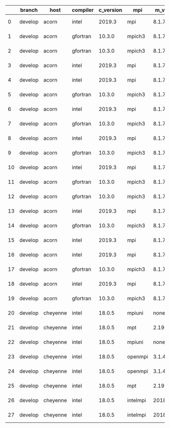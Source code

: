 |    | branch   | host     | compiler   | c_version   | mpi      | m_version   | o_g   | os    | build   |   u_pass |   u_fail |   s_pass |   s_fail |   e_pass |   e_fail |   nuopc_pass |   nuopc_fail | artifacts_hash                                                                                                  | modified                   |
|----|----------|----------|------------|-------------|----------|-------------|-------|-------|---------|----------|----------|----------|----------|----------|----------|--------------|--------------|-----------------------------------------------------------------------------------------------------------------|----------------------------|
|  0 | develop  | acorn    | intel      | 2019.3      | mpi      | 8.1.7       | g     | Linux | Fail    |          |          |          |          |          |          |           50 |            0 | [artifacts](https://github.com/esmf-org/esmf-test-artifacts-new/tree/None/)                                     | 2022-03-08 16:18:44.599133 |
|  1 | develop  | acorn    | gfortran   | 10.3.0      | mpich3   | 8.1.7       | O     | Linux | Fail    |          |          |          |          |          |          |           50 |            0 | [artifacts](https://github.com/esmf-org/esmf-test-artifacts-new/tree/None/)                                     | 2022-03-08 16:18:44.599222 |
|  2 | develop  | acorn    | gfortran   | 10.3.0      | mpich3   | 8.1.7       | g     | Linux | Fail    |          |          |          |          |          |          |           50 |            0 | [artifacts](https://github.com/esmf-org/esmf-test-artifacts-new/tree/None/)                                     | 2022-03-08 16:18:44.599257 |
|  3 | develop  | acorn    | intel      | 2019.3      | mpi      | 8.1.7       | O     | Linux | Fail    |          |          |          |          |          |          |           50 |            0 | [artifacts](https://github.com/esmf-org/esmf-test-artifacts-new/tree/None/)                                     | 2022-03-08 16:18:44.599288 |
|  4 | develop  | acorn    | intel      | 2019.3      | mpi      | 8.1.7       | g     | Linux | Fail    |          |          |          |          |          |          |           50 |            0 | [artifacts](https://github.com/esmf-org/esmf-test-artifacts-new/tree/None/)                                     | 2022-03-08 16:20:54.332374 |
|  5 | develop  | acorn    | gfortran   | 10.3.0      | mpich3   | 8.1.7       | g     | Linux | Fail    |          |          |          |          |          |          |           50 |            0 | [artifacts](https://github.com/esmf-org/esmf-test-artifacts-new/tree/None/)                                     | 2022-03-08 16:20:54.332435 |
|  6 | develop  | acorn    | intel      | 2019.3      | mpi      | 8.1.7       | O     | Linux | Fail    |          |          |          |          |          |          |           50 |            0 | [artifacts](https://github.com/esmf-org/esmf-test-artifacts-new/tree/None/)                                     | 2022-03-08 16:20:54.332464 |
|  7 | develop  | acorn    | gfortran   | 10.3.0      | mpich3   | 8.1.7       | O     | Linux | Fail    |          |          |          |          |          |          |           50 |            0 | [artifacts](https://github.com/esmf-org/esmf-test-artifacts-new/tree/None/)                                     | 2022-03-08 16:20:54.332491 |
|  8 | develop  | acorn    | intel      | 2019.3      | mpi      | 8.1.7       | g     | Linux | Fail    |          |          |          |          |          |          |           50 |            0 | [artifacts](https://github.com/esmf-org/esmf-test-artifacts-new/tree/None/)                                     | 2022-03-08 16:21:29.622214 |
|  9 | develop  | acorn    | gfortran   | 10.3.0      | mpich3   | 8.1.7       | g     | Linux | Fail    |          |          |          |          |          |          |           50 |            0 | [artifacts](https://github.com/esmf-org/esmf-test-artifacts-new/tree/None/)                                     | 2022-03-08 16:21:29.622285 |
| 10 | develop  | acorn    | intel      | 2019.3      | mpi      | 8.1.7       | O     | Linux | Fail    |          |          |          |          |          |          |           50 |            0 | [artifacts](https://github.com/esmf-org/esmf-test-artifacts-new/tree/None/)                                     | 2022-03-08 16:21:29.622318 |
| 11 | develop  | acorn    | gfortran   | 10.3.0      | mpich3   | 8.1.7       | O     | Linux | Fail    |          |          |          |          |          |          |           50 |            0 | [artifacts](https://github.com/esmf-org/esmf-test-artifacts-new/tree/None/)                                     | 2022-03-08 16:21:29.622349 |
| 12 | develop  | acorn    | gfortran   | 10.3.0      | mpich3   | 8.1.7       | O     | Linux | Fail    |          |          |          |          |          |          |           50 |            0 | [artifacts](https://github.com/esmf-org/esmf-test-artifacts-new/tree/None/)                                     | 2022-03-08 16:22:08.079459 |
| 13 | develop  | acorn    | intel      | 2019.3      | mpi      | 8.1.7       | g     | Linux | Fail    |          |          |          |          |          |          |           50 |            0 | [artifacts](https://github.com/esmf-org/esmf-test-artifacts-new/tree/None/)                                     | 2022-03-08 16:22:08.079531 |
| 14 | develop  | acorn    | gfortran   | 10.3.0      | mpich3   | 8.1.7       | g     | Linux | Fail    |          |          |          |          |          |          |           50 |            0 | [artifacts](https://github.com/esmf-org/esmf-test-artifacts-new/tree/None/)                                     | 2022-03-08 16:22:08.079564 |
| 15 | develop  | acorn    | intel      | 2019.3      | mpi      | 8.1.7       | O     | Linux | Fail    |          |          |          |          |          |          |           50 |            0 | [artifacts](https://github.com/esmf-org/esmf-test-artifacts-new/tree/None/)                                     | 2022-03-08 16:22:08.079594 |
| 16 | develop  | acorn    | intel      | 2019.3      | mpi      | 8.1.7       | O     | Linux | Fail    |    13685 |        0 |       49 |        0 |       80 |        0 |           50 |            0 | [artifacts](https://github.com/esmf-org/esmf-test-artifacts-new/tree/37d001e59f489246e87e4adde8109d783708e90c/) | 2022-03-08 16:57:35.808764 |
| 17 | develop  | acorn    | gfortran   | 10.3.0      | mpich3   | 8.1.7       | O     | Linux | Fail    |    13685 |        0 |       49 |        0 |       80 |        0 |           50 |            0 | [artifacts](https://github.com/esmf-org/esmf-test-artifacts-new/tree/78f1afd5ffa13e304e99795c1cb3121fb492568a/) | 2022-03-08 16:57:35.808782 |
| 18 | develop  | acorn    | intel      | 2019.3      | mpi      | 8.1.7       | g     | Linux | Fail    |    13685 |        0 |       49 |        0 |       80 |        0 |           50 |            0 | [artifacts](https://github.com/esmf-org/esmf-test-artifacts-new/tree/159fcf9b83c64b2ca9144b5610dbcb5419e6885e/) | 2022-03-08 16:57:35.808785 |
| 19 | develop  | acorn    | gfortran   | 10.3.0      | mpich3   | 8.1.7       | g     | Linux | Fail    |    13685 |        0 |       49 |        0 |       80 |        0 |           50 |            0 | [artifacts](https://github.com/esmf-org/esmf-test-artifacts-new/tree/7129810731714dfd62e3a2050af51efedf723c37/) | 2022-03-08 16:57:35.808787 |
| 20 | develop  | cheyenne | intel      | 18.0.5      | mpiuni   | none        | g     | Linux | Fail    |    12158 |        0 |        8 |        0 |       43 |        0 |            0 |           50 | [artifacts](https://github.com/esmf-org/esmf-test-artifacts-new/tree/1d7990bae5546f0aa6bc054d966f3879f8dc4ee9/) | 2022-03-08 16:57:37.528468 |
| 21 | develop  | cheyenne | intel      | 18.0.5      | mpt      | 2.19        | g     | Linux | Fail    |    13685 |        0 |       49 |        0 |       80 |        0 |           50 |            0 | [artifacts](https://github.com/esmf-org/esmf-test-artifacts-new/tree/85960f541739cef67d170118f3f7414e07f36569/) | 2022-03-08 16:57:37.528481 |
| 22 | develop  | cheyenne | intel      | 18.0.5      | mpiuni   | none        | O     | Linux | Fail    |    12158 |        0 |        8 |        0 |       43 |        0 |            0 |           50 | [artifacts](https://github.com/esmf-org/esmf-test-artifacts-new/tree/dce37d167c6e7fff74357fe224cc6bd37e36c5e1/) | 2022-03-08 16:57:37.528484 |
| 23 | develop  | cheyenne | intel      | 18.0.5      | openmpi  | 3.1.4       | g     | Linux | Fail    |    13685 |        0 |       49 |        0 |       80 |        0 |           50 |            0 | [artifacts](https://github.com/esmf-org/esmf-test-artifacts-new/tree/7bfbb5cd93809082db8f5f8cdd9d89dd705cc6d9/) | 2022-03-08 16:57:37.528486 |
| 24 | develop  | cheyenne | intel      | 18.0.5      | openmpi  | 3.1.4       | O     | Linux | Fail    |    13685 |        0 |       49 |        0 |       80 |        0 |           50 |            0 | [artifacts](https://github.com/esmf-org/esmf-test-artifacts-new/tree/7f234936b49d1cee5bea83d20cb89e1733e7f5bf/) | 2022-03-08 16:57:37.528488 |
| 25 | develop  | cheyenne | intel      | 18.0.5      | mpt      | 2.19        | O     | Linux | Fail    |    13685 |        0 |       49 |        0 |       80 |        0 |           50 |            0 | [artifacts](https://github.com/esmf-org/esmf-test-artifacts-new/tree/9d37a0b49e6617da09fe5262c334aae0f59410d7/) | 2022-03-08 16:57:37.528490 |
| 26 | develop  | cheyenne | intel      | 18.0.5      | intelmpi | 2018.4.274  | g     | Linux | Fail    |    13685 |        0 |       49 |        0 |       80 |        0 |           50 |            0 | [artifacts](https://github.com/esmf-org/esmf-test-artifacts-new/tree/b41ad1ba6bdb8bf24751b1260e7563d4cad8ab76/) | 2022-03-08 16:57:37.528492 |
| 27 | develop  | cheyenne | intel      | 18.0.5      | intelmpi | 2018.4.274  | O     | Linux | Fail    |    13685 |        0 |       49 |        0 |       80 |        0 |           50 |            0 | [artifacts](https://github.com/esmf-org/esmf-test-artifacts-new/tree/dea8c8633acce12a8e87190885df327ff5537c69/) | 2022-03-08 16:57:37.528494 |